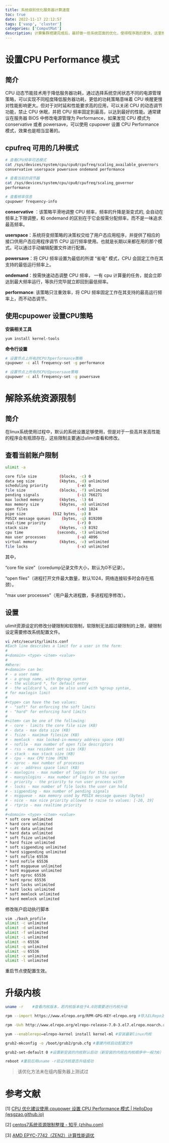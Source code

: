 ```yaml
---
title: 系统级别优化服务器计算速度
toc: true
date: 2022-11-17 22:12:57
tags: ['vasp', 'cluster']
categories: ['ComputMat']
description: 计算集群搭建完成后，最好做一些系统层面的优化，使得程序跑的更快，这里搜集了一些常用的优化方法以备查。
---
```


# 设置CPU Performance 模式

## 简介

CPU 动态节能技术用于降低服务器功耗，通过选择系统空闲状态不同的电源管理策略，可以实现不同程度降低服务器功耗，更低的功耗策略意味着 CPU 唤醒更慢对性能影响更大。但对于对时延和性能要求高的应用，可以关闭 CPU 的动态调节功能，禁止 CPU 休眠，并把 CPU 频率固定到最高，以达到最好的性能。通常建议在服务器 BIOS 中修改电源管理为 Performance，如果发现 CPU 模式为 conservative 或者 powersave，可以使用 cpupower 设置 CPU Performance 模式，效果也是相当显著的。

## cpufreq 可用的几种模式

```bash
# 查看CPU频率可选模式
cat /sys/devices/system/cpu/cpu0/cpufreq/scaling_available_governors
conservative userspace powersave ondemand performance

# 查看当前的调节器
cat /sys/devices/system/cpu/cpu0/cpufreq/scaling_governor
performance

# 查看频率信息
cpupower frequency-info
```

**conservative** ：该策略平滑地调整 CPU 频率，频率的升降是渐变式的, 会自动在频率上下限调整，和 ondemand 的区别在于它会按需分配频率，而不是一味追求最高频率。

**userspace**：系统将变频策略的决策权交给了用户态应用程序，并提供了相应的接口供用户态应用程序调节 CPU 运行频率使用。也就是长期以来都在用的那个模式。可以通过手动编辑配置文件进行配置。

**powersave**：将 CPU 频率设置为最低的所谓 “省电” 模式，CPU 会固定工作在其支持的最低运行频率上。

**ondemand**：按需快速动态调整 CPU 频率， 一有 cpu 计算量的任务，就会立即达到最大频率运行，等执行完毕就立即回到最低频率。

**performance**: 该策略只注重效率，将 CPU 频率固定工作在其支持的最高运行频率上，而不动态调节。

## 使用cpupower 设置CPU策略

**安装相关工具**

```bash
yum install kernel-tools
```

**命令行设置**

```bash
# 设置节点上所有的CPU为performance策略
cpupower -c all frequency-set -g performance

# 设置节点上所有的CPU位posersave策略
cpupower -c all frequency-set -g powersave
```

# 解除系统资源限制

## 简介

在linux系统使用过程中，默认的系统设置足够使用，但是对于一些高并发高性能的程序会有瓶颈存在，这些限制主要通过ulimit查看和修改。

## 查看当前账户限制

```bash
ulimit -a

core file size          (blocks, -c) 0
data seg size           (kbytes, -d) unlimited
scheduling priority             (-e) 0
file size               (blocks, -f) unlimited
pending signals                 (-i) 766271
max locked memory       (kbytes, -l) 64
max memory size         (kbytes, -m) unlimited
open files                      (-n) 1024
pipe size            (512 bytes, -p) 8
POSIX message queues     (bytes, -q) 819200
real-time priority              (-r) 0
stack size              (kbytes, -s) 8192
cpu time               (seconds, -t) unlimited
max user processes              (-u) 4096
virtual memory          (kbytes, -v) unlimited
file locks                      (-x) unlimited
```

其中，

“core file size”（coredump记录文件大小，默认为0不记录）。

“open files”（进程打开文件最大数量，默认1024，网络连接较多时会存在瓶颈）。

“max user processes”（用户最大进程数，多进程程序修改）。

## 设置

ulimit资源设定的修改分硬限制和软限制，软限制无法超过硬限制的上限，硬限制设定需要修改系统配置文件。

```bash
vi /etc/security/limits.conf
#Each line describes a limit for a user in the form:
#
#<domain> <type> <item> <value>
#
#Where:
#<domain> can be:
# - a user name
# - a group name, with @group syntax
# - the wildcard *, for default entry
# - the wildcard %, can be also used with %group syntax,
# for maxlogin limit
#
#<type> can have the two values:
# - "soft" for enforcing the soft limits
# - "hard" for enforcing hard limits
#
#<item> can be one of the following:
# - core - limits the core file size (KB)
# - data - max data size (KB)
# - fsize - maximum filesize (KB)
# - memlock - max locked-in-memory address space (KB)
# - nofile - max number of open file descriptors
# - rss - max resident set size (KB)
# - stack - max stack size (KB)
# - cpu - max CPU time (MIN)
# - nproc - max number of processes
# - as - address space limit (KB)
# - maxlogins - max number of logins for this user
# - maxsyslogins - max number of logins on the system
# - priority - the priority to run user process with
# - locks - max number of file locks the user can hold
# - sigpending - max number of pending signals
# - msgqueue - max memory used by POSIX message queues (bytes)
# - nice - max nice priority allowed to raise to values: [-20, 19]
# - rtprio - max realtime priority
#
#<domain> <type> <item> <value>
* soft core unlimited
* hard core unlimited
* soft data unlimited
* hard data unlimited
* soft fsize unlimited
* hard fsize unlimited
* soft sigpending unlimited
* hard sigpending unlimited
* soft nofile 65536
* hard nofile 65536
* soft msgqueue unlimited
* hard msgqueue unlimited
* soft nproc 65536
* hard nproc 65536
* soft locks unlimited
* hard locks unlimited
* soft memlock unlimited
* hard memlock unlimited
```

修改账户启动执行脚本

```bash
vim ./bash_profile
ulimit -c unlimited
ulimit -d unlimited
ulimit -f unlimited
ulimit -i unlimited
ulimit -n 65536
ulimit -q unlimited
ulimit -u 65536
ulimit -x unlimited
ulimit -l unlimited
```

重启节点使配置生效。

# 升级内核

```bash
uname -r    #查看内核版本，若内核版本低于4.0则需要进行内核升级

rpm --import https://www.elrepo.org/RPM-GPG-KEY-elrepo.org #导入ELRepo源公共密钥

rpm -Uvh http://www.elrepo.org/elrepo-release-7.0-3.el7.elrepo.noarch.rpm #安装ELRepo源

yum --enablerepo=elrepo-kernel install kernel-ml #安装最新linux内核

grub2-mkconfig -o /boot/grub2/grub.cfg #重建内核启动配置文件

grub2-set-default 0 #设置新安装的内核默认启动（新安装的内核在内核顺序中一般为0）

reboot #重启后用uname -r验证内核是否升级成功
```

> 该优化方法未在组内服务器上测试过

# 参考文献

[1] [CPU 优化建议使用 cpupower 设置 CPU Performance 模式 | HelloDog (wsgzao.github.io)](https://wsgzao.github.io/post/cpupower/)

[2] [centos7系统资源限制整理 - 知乎 (zhihu.com)](https://zhuanlan.zhihu.com/p/570778523?utm_id=0)

[3] [AMD EPYC-7742（ZEN2）计算性能调优](https://mp.weixin.qq.com/s/x69LutkS_JruRhRDk1wgGw)

